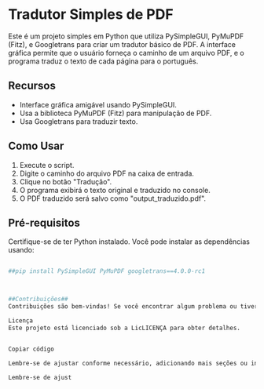 # Tradutor Simples de PDF

Este é um projeto simples em Python que utiliza PySimpleGUI, PyMuPDF (Fitz), e Googletrans para criar um tradutor básico de PDF. A interface gráfica permite que o usuário forneça o caminho de um arquivo PDF, e o programa traduz o texto de cada página para o português.

## Recursos

- Interface gráfica amigável usando PySimpleGUI.
- Usa a biblioteca PyMuPDF (Fitz) para manipulação de PDF.
- Usa Googletrans para traduzir texto.

## Como Usar

1. Execute o script.
2. Digite o caminho do arquivo PDF na caixa de entrada.
3. Clique no botão "Tradução".
4. O programa exibirá o texto original e traduzido no console.
5. O PDF traduzido será salvo como "output_traduzido.pdf".

## Pré-requisitos

Certifique-se de ter Python instalado. Você pode instalar as dependências usando:

```bash

##pip install PySimpleGUI PyMuPDF googletrans==4.0.0-rc1



##Contribuições##
Contribuições são bem-vindas! Se você encontrar algum problema ou tiver sugestões de melhorias, sinta-se à

Licença
Este projeto está licenciado sob a LicLICENÇA para obter detalhes.


Copiar código

Lembre-se de ajustar conforme necessário, adicionando mais seções ou informações específicas sobre o seu projeto.

Lembre-se de ajust
